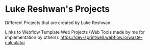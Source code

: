 # Luke Reshwan's Projects
Different Projects that are created by Luke Reshwan

Links to Webflow Template Web Projects (Web Tools made by me for implementation by others):
https://dev-sprintwell.webflow.io/waste-calculator
